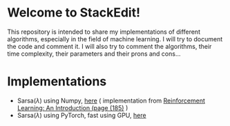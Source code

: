 # Welcome to StackEdit!

This repository is intended to share my implementations of different algorithms, especially in the field of machine learning. I will try to document the code and comment it. I will also try to comment the algorithms, their time complexity, their parameters and their prons and cons...


# Implementations

- Sarsa($\lambda$) using Numpy,  [here](https://github.com/web2webs/labs/blob/main/Tabular_SARSA_lambda.ipynb) ( implementation from [Reinforcement Learning: An Introduction (page (185)](https://web.stanford.edu/class/psych209/Readings/SuttonBartoIPRLBook2ndEd.pdf) )
- Sarsa($\lambda$) using PyTorch, fast using GPU,  [here](https://github.com/web2webs/labs/blob/main/Tabular%20SARSA%20lambda%20pytorch.ipynb)
